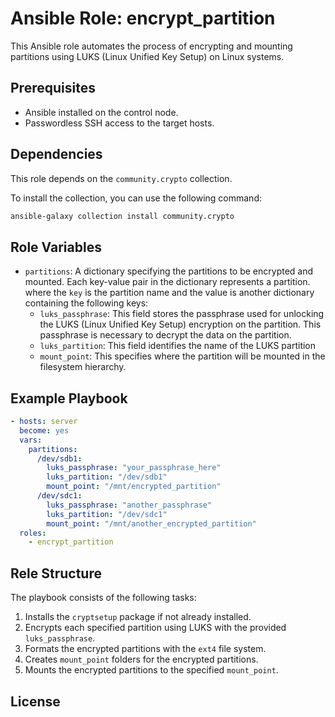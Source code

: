 # Ansible Role: encrypt_partition
This Ansible role automates the process of encrypting and mounting partitions using LUKS (Linux Unified Key Setup) on Linux systems.
## Prerequisites

- Ansible installed on the control node.
- Passwordless SSH access to the target hosts.

## Dependencies

This role depends on the `community.crypto` collection.

To install the collection, you can use the following command:

```sh
ansible-galaxy collection install community.crypto
```

## Role Variables

- `partitions`: A dictionary specifying the partitions to be encrypted and mounted. Each key-value pair in the dictionary represents a partition.
  where the `key` is the partition name and the value is another dictionary containing the following keys:
  * `luks_passphrase`: This field stores the passphrase used for unlocking the LUKS (Linux Unified Key Setup) encryption on the partition. This passphrase is necessary to decrypt the data on the partition.
  * `luks_partition`: This field identifies the name of the LUKS partition
  * `mount_point`: This specifies where the partition will be mounted in the filesystem hierarchy.

## Example Playbook

```yaml
- hosts: server
  become: yes
  vars:
    partitions:
      /dev/sdb1:
        luks_passphrase: "your_passphrase_here"
        luks_partition: "/dev/sdb1"
        mount_point: "/mnt/encrypted_partition"
      /dev/sdc1:
        luks_passphrase: "another_passphrase"
        luks_partition: "/dev/sdc1"
        mount_point: "/mnt/another_encrypted_partition"
  roles:
    - encrypt_partition
```

## Rele Structure

The playbook consists of the following tasks:

1. Installs the `cryptsetup` package if not already installed.
2. Encrypts each specified partition using LUKS with the provided `luks_passphrase`.
3. Formats the encrypted partitions with the `ext4` file system.
4. Creates `mount_point` folders for the encrypted partitions.
5. Mounts the encrypted partitions to the specified `mount_point`.

## License
